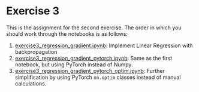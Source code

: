 # Exercise 3


This is the assignment for the second exercise. The order in which you should work through the notebooks is as follows:

1. [exercise3_regression_gradient.ipynb](./exercise3_regression_gradient.ipynb): Implement Linear Regression with backpropagation  
2. [exercise3_regression_gradient_pytorch.ipynb](./exercise3_regression_gradient_pytorch.ipynb): Same as the first notebook, but using PyTorch instead of Numpy.
3. [exercise3_regression_gradient_pytorch_optim.ipynb](./exercise3_regression_gradient_pytorch_optim.ipynb): Further simplification by using PyTorch `nn.optim` classes instead of manual calculations.


